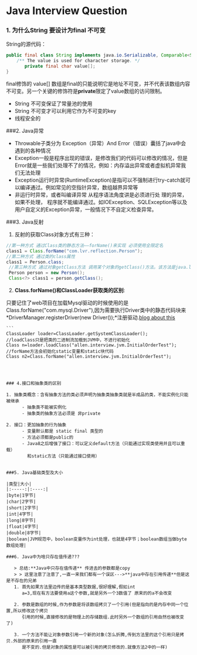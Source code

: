 # Java Interview Question 

### 1.  为什么String 要设计为final 不可变 
String的源代码：

```java
public final class String implements java.io.Serializable, Comparable<String>, CharSequence {
    /** The value is used for character storage. */
       private final char value[];  
}
```
final修饰的 value[] 数组是final的只能说明它是地址不可变，并不代表该数组内容不可变。另一个关键的修饰符是**private**限定了value数组的访问限制。
       
   - String 不可变保证了常量池的使用
   - String 不可变才可以利用它作为不可变的key
   - 线程安全的

###2. Java异常
   - Throwable子类分为  Exception（异常）And Error（错误）囊括了java中会遇到的各种情况
   - Exception一般是程序出现的错误，是修改我们的代码可以修改的情况，但是Error就是一些我们处理不了的情况，例如：内存溢出异常或者虚拟机异常我们无法处理
   - Exception运行时异常(RuntimeException)是指可以不强制进行try-catch就可以编译通过。例如常见的空指针异常，数组越界异常等
   - 非运行时异常，或者叫编译异常 从程序语法角度讲是必须进行处  理的异常，如果不处理，
   程序就不能编译通过。如IOException、SQLException等以及用户自定义的Exception异常，一般情况下不自定义检查异常。
   

###3. Java反射
1. 反射的获取Class对象方式有三种：      
  
  ``` java
  //第一种方式 通过Class类的静态方法——forName()来实现 必须使用全限定名
  class1 = Class.forName("com.lvr.reflection.Person");
  //第二种方式 通过类的class属性
  class1 = Person.class;
   //第三种方式 通过对象getClass方法 调用某个对象的getClass()方法。该方法是java.lang.Object类中的一个方法
   Person person = new Person();
   Class<?> class1 = person.getClass();
  ```
   
   
2. **Class.forName()和ClassLoader获取类的区别**:

  只要记住了web项目在加载Mysql驱动的时候使用的是Class.forName("com.mysql.Driver"),因为需要执行Driver类中的静态代码块来 *DriverManager.registerDriver(new Driver());*注册驱动.[blog about this](http://www.importnew.com/29389.html)

	```
	ClassLoader loader=ClassLoader.getSystemClassLoader();
	//loadClass只是把类的二进制流加载到JVM中，不进行初始化
	Class n=loader.loadClass("allen.interview.jvm.InitialOrderTest");
	//forName方法会初始化static变量和static块代码
	Class n2=Class.forName("allen.interview.jvm.InitialOrderTest");
```
  


### 4.接口和抽象类的区别

1. 抽象类概念：含有抽象方法的类必须声明为抽象类抽象类就是半成品的类，不能实例化只能被继承
      - 抽象类不能被实例化
      - 抽象类的抽象方法必须是 非private

2. 接口：更加抽象的行为抽象
      - 变量默认都是 static final 类型的
      - 方法必须都是public的
      - Java8之后增强了接口：可以定义default方法（只能通过实现类使用并且可以重载）
        和static方法（只能通过接口使用）


###5. Java基础类型及大小

|类型|大小| 
|:-----:|:----:|
|byte|1字节|
|char|2字节|
|short|2字节|
|int|4字节|
|long|8字节|
|float|4字节|
|double|8字节|
|boolean|JVM规范中，boolean变量作为int处理，也就是4字节；boolean数组当做byte数组处理|

###6. Java中为啥只存在值传递???

   > 总结:**Java中只存在值传递** 传进去的参数都是copy
   > > 这里注意了注意了,一直一来我们都有一个误区--->**java中存在引用传递**但是这是不存在的兄弟
   1. 首先如果方法里边传的是基本类型数据,很好理解,假如int
      a=3,现在有方法要使用a这个参数,就是另外一个3数值了 原来的的a不会改变  
     
   2. 参数是数组的时候,作为参数是将该数组拷贝了一个引用(但是指向的是内存中同一个位置,所以修改这个拷贝
      引用的时候,直接修改的是物理上的存储数组.此时另外一个数组的引用自然也被改变了)
     
   3. 一个方法不能让对象参数引用一个新的对象(怎么折腾,传到方法里的这个引用只是拷贝.外部的原来的引用一直
      是不变的.但是对象的属性是可以被引用的拷贝修改的.就像方法2中的一样)